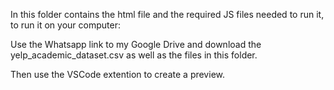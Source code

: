 In this folder contains the html file and the required JS files needed to run it, to run it on your computer:
 
Use the Whatsapp link to my Google Drive and download the yelp_academic_dataset.csv as well as the files in this folder.

Then use the VSCode extention to create a preview.
